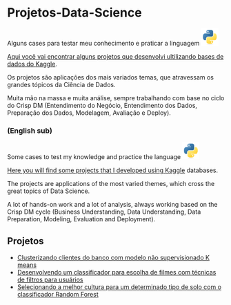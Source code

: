 # Projetos-Data-Science
Alguns cases para testar meu conhecimento e praticar a linguagem  </a> <a href="https://www.python.org" target="_blank" rel="noreferrer"> <img src="https://raw.githubusercontent.com/devicons/devicon/master/icons/python/python-original.svg" alt="python" width="40" height="40"/>  

Aqui você vai encontrar alguns projetos que desenvolvi ultilizando bases de dados do [Kaggle](https://www.kaggle.com/). 

Os projetos são aplicações dos mais variados temas, que atravessam os grandes tópicos da Ciência de Dados. 

Muita mão na massa e muita análise, sempre trabalhando com base no ciclo do Crisp DM (Entendimento do Negócio, Entendimento dos Dados, Preparação dos Dados, Modelagem, Avaliação e Deploy). 

### (English sub)

Some cases to test my knowledge and practice the language </a> <a href="https://www.python.org" target="_blank" rel="noreferrer"> <img src="https://raw.githubusercontent.com/devicons/devicon/master/icons/python/python-original.svg" alt="python" width="40" height="40"/>  

Here you will find some projects that I developed using [Kaggle](https://www.kaggle.com/) databases.

The projects are applications of the most varied themes, which cross the great topics of Data Science.

A lot of hands-on work and a lot of analysis, always working based on the Crisp DM cycle (Business Understanding, Data Understanding, Data Preparation, Modeling, Evaluation and Deployment).

## Projetos

* [Clusterizando clientes do banco com modelo não supervisionado K means](https://github.com/Luiz-Faro/Projetos-Data-Science/blob/main/Clustering_Kmeans-checkpoint.ipynb)
* [Desenvolvendo um classificador para escolha de filmes com técnicas de filtros para usuários](https://github.com/Luiz-Faro/Projetos-Data-Science/blob/main/Classificador_de_filmes_com_tecnicas_de_filtros_para_usuarios.ipynb)
* [Selecionando a melhor cultura para um determinado tipo de solo com o classificador Random Forest](https://github.com/Luiz-Faro/Projetos-Data-Science/blob/main/Selecionando%20Culturas%20para%20solo%20com%20o%20classificador%20Random%20Forest%20(1).ipynb)




